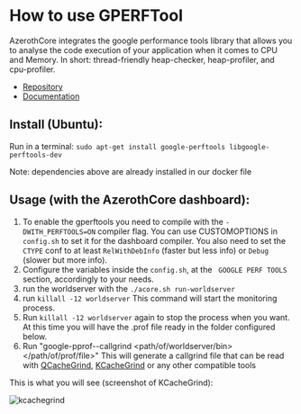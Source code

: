 # How to use GPERFTool

AzerothCore integrates the google performance tools library that allows you to analyse the code execution of your application when it comes to CPU and Memory.
In short: thread-friendly heap-checker, heap-profiler, and cpu-profiler.

* [Repository](https://github.com/gperftools/gperftools#readme)
* [Documentation](https://gperftools.github.io/gperftools/)

## Install (Ubuntu):

Run in a terminal: `sudo apt-get install google-perftools libgoogle-perftools-dev`

Note: dependencies above are already installed in our docker file

## Usage (with the AzerothCore dashboard):

1. To enable the gperftools you need to compile with the `-DWITH_PERFTOOLS=ON` compiler flag. You can use CUSTOMOPTIONS in `config.sh` to set it for the dashboard compiler. You also need to set the `CTYPE` conf to at least `RelWithDebInfo` (faster but less info) or `Debug` (slower but more info).
2. Configure the variables inside the `config.sh`, at the ` GOOGLE PERF TOOLS` section, accordingly to your needs.
3. run the worldserver with the `./acore.sh run-worldserver`
4. run `killall -12 worldserver` This command will start the monitoring process. 
5. Run `killall -12 worldserver` again to stop the process when you want. At this time you will have the .prof file ready in the folder configured below.
6. Run "google-pprof--callgrind <path/of/worldserver/bin> </path/of/prof/file>" This will generate a callgrind file that can be read with
[QCacheGrind](https://sourceforge.net/projects/qcachegrindwin/), [KCacheGrind](http://kcachegrind.sourceforge.net/html/Home.html) or any other compatible tools

This is what you will see (screenshot of KCacheGrind):

![kcachegrind](https://user-images.githubusercontent.com/147092/117697104-615a1f00-b1c2-11eb-8599-f5893a04de0c.png)
